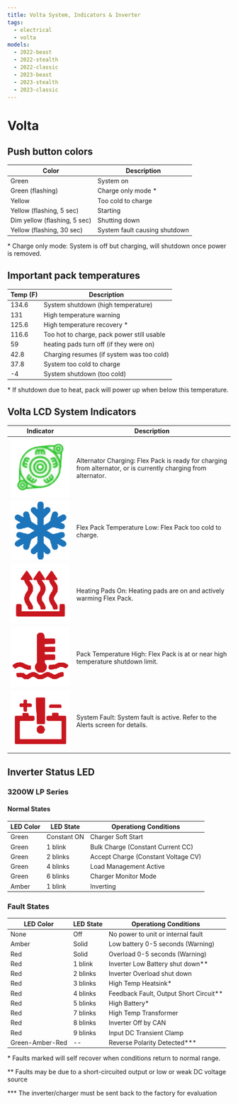 ```yaml
---
title: Volta System, Indicators & Inverter
tags:
  - electrical
  - volta
models:
  - 2022-beast
  - 2022-stealth
  - 2022-classic
  - 2023-beast
  - 2023-stealth
  - 2023-classic
---
```


# Volta

## Push button colors

| Color                        | Description                   |
| ---------------------------- | ----------------------------- |
| Green                        | System on                     |
| Green (flashing)             | Charge only mode \*           |
| Yellow                       | Too cold to charge            |
| Yellow (flashing, 5 sec)     | Starting                      |
| Dim yellow (flashing, 5 sec) | Shutting down                 |
| Yellow (flashing, 30 sec)    | System fault causing shutdown |

\* Charge only mode: System is off but charging, will shutdown once power is removed.

## Important pack temperatures

| Temp (F) | Description                                |
| -------- | ------------------------------------------ |
| 134.6    | System shutdown (high temperature)         |
| 131      | High temperature warning                   |
| 125.6    | High temperature recovery \*               |
| 116.6    | Too hot to charge, pack power still usable |
| 59       | heating pads turn off (if they were on)    |
| 42.8     | Charging resumes (if system was too cold)  |
| 37.8     | System too cold to charge                  |
| -4       | System shutdown (too cold)                 |

\* If shutdown due to heat, pack will power up when below this temperature.

## Volta LCD System Indicators

| Indicator                                         | Description                                                                                                     |
| ------------------------------------------------- | --------------------------------------------------------------------------------------------------------------- |
| ![](images/volta-system-indicator-alternator.png) | Alternator Charging: Flex Pack is ready for charging from alternator, or is currently charging from alternator. |
| ![](images/volta-system-indicator-cold.png)       | Flex Pack Temperature Low: Flex Pack too cold to charge.                                                        |
| ![](images/volta-system-indicator-heating.png)    | Heating Pads On: Heating pads are on and actively warming Flex Pack.                                            |
| ![](images/volta-system-indicator-hot.png)        | Pack Temperature High: Flex Pack is at or near high temperature shutdown limit.                                 |
| ![](images/volta-system-indicator-fault.png)      | System Fault: System fault is active. Refer to the Alerts screen for details.                                   |

## Inverter Status LED

### 3200W LP Series

#### Normal States

| LED Color | LED State   | Operationg Conditions               |
| --------- | ----------- | ----------------------------------- |
| Green     | Constant ON | Charger Soft Start                  |
| Green     | 1 blink     | Bulk Charge (Constant Current CC)   |
| Green     | 2 blinks    | Accept Charge (Constant Voltage CV) |
| Green     | 4 blinks    | Load Management Active              |
| Green     | 6 blinks    | Charger Monitor Mode                |
| Amber     | 1 blink     | Inverting                           |

### Fault States

| LED Color       | LED State | Operationg Conditions                    |
| --------------- | --------- | ---------------------------------------- |
| None            | Off       | No power to unit or internal fault       |
| Amber           | Solid     | Low battery 0-5 seconds (Warning)        |
| Red             | Solid     | Overload 0-5 seconds (Warning)           |
| Red             | 1 blink   | Inverter Low Battery shut down\*\*       |
| Red             | 2 blinks  | Inverter Overload shut down              |
| Red             | 3 blinks  | High Temp Heatsink\*                     |
| Red             | 4 blinks  | Feedback Fault, Output Short Circuit\*\* |
| Red             | 5 blinks  | High Battery\*                           |
| Red             | 7 blinks  | High Temp Transformer                    |
| Red             | 8 blinks  | Inverter Off by CAN                      |
| Red             | 9 blinks  | Input DC Transient Clamp                 |
| Green-Amber-Red | --        | Reverse Polarity Detected\*\*\*          |

\* Faults marked will self recover when conditions return to normal range.

\*\* Faults may be due to a short-circuited output or low or weak DC voltage source

\*\*\* The inverter/charger must be sent back to the factory for evaluation
